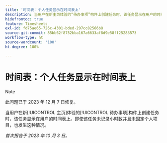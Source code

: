 ```yaml
---
title: '时间表：个人任务显示在时间表上'
description: 当用户在新主页体验的“待办事项”构件上创建任务时，该任务显示在用户的时间表上。即使该任务未记录小时数并且未固定个人项目，也发生这种情况。
hidefromtoc: true
feature: Timesheets
exl-id: fd75ae65-726c-4301-bded-297cc82566b8
source-git-commit: 85bb62f8752bba167a6633af8d9e58ff25283573
workflow-type: ht
source-wordcount: '100'
ht-degree: 100%

---
```


# 时间表：个人任务显示在时间表上

>[!NOTE]
>
>此问题已于 2023 年 12 月 7 日修复。

当用户在新[!UICONTROL 主页]体验的[!UICONTROL 待办事项]构件上创建任务时，该任务显示在用户的时间表上。即使该任务未记录小时数并且未固定个人项目，也发生这种情况。

_首次报告于 2023 年 10 月 3 日。_

